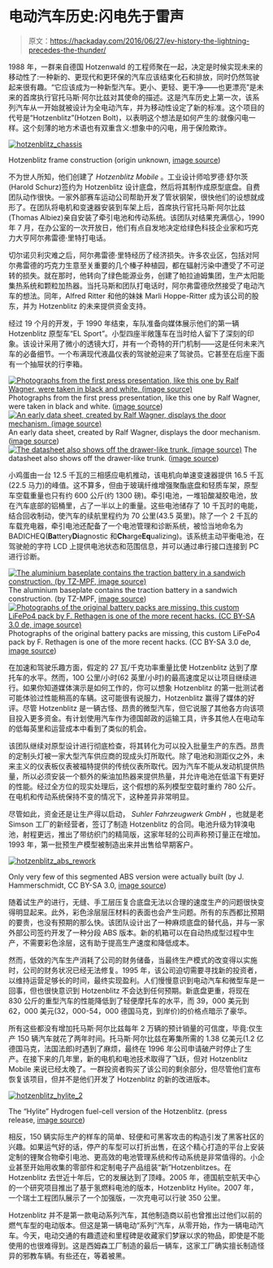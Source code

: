 # 电动汽车历史:闪电先于雷声

> 原文：<https://hackaday.com/2016/06/27/ev-history-the-lightning-precedes-the-thunder/>

1988 年，一群来自德国 Hotzenwald 的工程师聚在一起，决定是时候实现未来的移动性了:一种新的、更现代和更环保的汽车应该结束化石和排放，同时仍然驾驶起来很有趣。“它应该成为一种新型汽车。更小、更轻、更干净——也更漂亮”是未来的首席执行官托马斯·阿尔比兹对其使命的描述。这是汽车历史上第一次，该系列汽车从一开始就被设计为全电动汽车，并为移动性设定了新的标准。这个项目的代号是“Hotzenblitz”(Hotzen Bolt)，以表明这个想法是如何产生的:就像闪电一样。这个刻薄的地方术语也有双重含义:想象中的闪电，用于保险欺诈。

[![hotzenblitz_chassis](img/79e52ee18959faf19df70841c3d2d606.png)](https://hackaday.com/wp-content/uploads/2016/06/hotzenblitz_chassis.jpg)

Hotzenblitz frame construction (origin unknown, [image source](http://www.mza-portal.de/index.php?lang=DE&gruppe=0_232_235_328))

不为世人所知，他们创建了 *Hotzenblitz Mobile* 。工业设计师哈罗德·舒尔茨(Harold Schurz)签约为 Hotzenblitz 设计底盘，然后将其制作成原型底盘。自费团队动作很快。一家外部赛车运动公司帮助开发了管状钢架，很快他们的设想就成形了。在团队将电机和变速器安装到车架上后，首席执行官托马斯·阿尔比兹(Thomas Albiez)亲自安装了牵引电池和传动系统。该团队对结果充满信心，1990 年 7 月，在办公室的一次开放日，他们有点自发地决定给绿色科技企业家和巧克力大亨阿尔弗雷德·里特打电话。

切尔诺贝利灾难之后，阿尔弗雷德·里特经历了经济损失。许多农业区，包括对阿尔弗雷德的巧克力生意至关重要的几个榛子种植园，都在辐射污染中遭受了不可逆转的损失。就在那时，他转向了绿色能源业务，创建了帕拉迪姆集团，生产太阳能集热系统和颗粒加热器。当托马斯和团队打电话时，阿尔弗雷德欣然接受了电动汽车的想法。同年，Alfred Ritter 和他的妹妹 Marli Hoppe-Ritter 成为该公司的股东，并为 Hotzenblitz 的未来提供资金支持。

经过 19 个月的开发，于 1990 年结束，车队准备向媒体展示他们的第一辆 Hotzenblitz 原型车“EL Sport”。小型四座半敞篷车在当时给人留下了深刻的印象。该设计采用了微小的透镜大灯，并有一个奇特的开门机制——这是任何未来汽车的必备细节。一个布满现代液晶仪表的驾驶舱迎来了驾驶员。它甚至在后座下面有一个抽屉状的行李箱。

 [![Photographs from the first press presentation, like this one by Ralf Wagner, were taken in black and white. (image source)](img/abbbda88a1160f5deab2fee1201066be.png "hotzenblitz_hill")](https://hackaday.com/2016/06/27/ev-history-the-lightning-precedes-the-thunder/hotzenblitz_hill/) Photographs from the first press presentation, like this one by Ralf Wagner, were taken in black and white. ([image source](http://www.elweb.info/data/hotzenblitz/pressebilder/pressetext.htm)) [![An early data sheet, created by Ralf Wagner, displays the door mechanism. (image source)](img/a7d4365c322721af211857905a411362.png "hotzenblitz_doors")](https://hackaday.com/2016/06/27/ev-history-the-lightning-precedes-the-thunder/hotzenblitz_doors/) An early data sheet, created by Ralf Wagner, displays the door mechanism. ([image source](http://www.elweb.info/data/hotzenblitz/datenblatt.htm)) [![The datasheet also shows off the drawer-like trunk. (image source)](img/497a4436d14981855e48ff32b819c620.png "hotzenblitz_drawer")](https://hackaday.com/2016/06/27/ev-history-the-lightning-precedes-the-thunder/hotzenblitz_drawer/) The datasheet also shows off the drawer-like trunk. ([image source](http://www.elweb.info/data/hotzenblitz/datenblatt.htm))

小鸡蛋由一台 12.5 千瓦的三相感应电机推动，该电机向单速变速器提供 16.5 千瓦(22.5 马力)的峰值。这不算多，但由于玻璃纤维增强聚酯底盘和轻质车架，原型车空载重量也只有约 600 公斤(约 1300 磅)。牵引电池，一堆铅酸凝胶电池，放在汽车底部的铝桶里，占了一半以上的重量。这些电池储存了 10 千瓦时的电能，结合回收制动，使汽车的续航里程约为 70 公里(43.5 英里)。除了一个 2 千瓦的车载充电器，牵引电池还配备了一个电池管理和诊断系统，被恰当地命名为 BADICHEQ(**Ba**ttery**Di**agnostic 和**Ch**arge**Eq**ualizing)。该系统主动平衡电池，在驾驶舱的字符 LCD 上提供电池状态和范围信息，并可以通过串行接口连接到 PC 进行诊断。

 [![The aluminium baseplate contains the traction battery in a sandwich construction. (by TZ-MPF, image source)](img/230166c5311834675725f49eac942cb6.png "hotzenblitz_frame")](https://hackaday.com/2016/06/27/ev-history-the-lightning-precedes-the-thunder/hotzenblitz_frame/) The aluminium baseplate contains the traction battery in a sandwich construction. (by TZ-MPF, [image source](http://www.mpf.at/languages/de/galerieCMS/bilder/galerie_06/galerie_06_01.php#bigPic)) [![Photographs of the original battery packs are missing, this custom LiFePo4 pack by F. Rethagen is one of the more recent hacks. (CC BY-SA 3.0 de, image source)](img/21d49b30a4113c6e528b7bf105592e54.png "hotzenblitz_lifepo_battery")](https://hackaday.com/2016/06/27/ev-history-the-lightning-precedes-the-thunder/hotzenblitz_lifepo_battery/) Photographs of the original battery packs are missing, this custom LiFePo4 pack by F. Rethagen is one of the more recent hacks. (CC BY-SA 3.0 de, [image source](https://de.wikipedia.org/wiki/Hotzenblitz#/media/File:Hotzenblitz_ThunderSky-LPF60AH.JPG))

在加速和驾驶乐趣方面，假定的 27 瓦/千克功率重量比使 Hotzenblitz 达到了摩托车的水平。然而，100 公里/小时(62 英里/小时)的最高速度足以让项目继续进行。如果你知道媒体演示是如何工作的，你可以想象 Hotzenblitz 的第一批测试者可能体验过性能稍高的车辆。这可能很有说服力，Hotzenblitz 赢得了媒体的好评。尽管 Hotzenblitz 是一辆古怪、昂贵的微型汽车，但它说服了其他各方向该项目投入更多资金。有计划使用汽车作为德国邮政的运输工具，许多其他人在电动车的低每英里和运营成本中看到了类似的机会。

该团队继续对原型设计进行彻底检查，将其转化为可以投入批量生产的东西。昂贵的定制头灯被一家大型汽车供应商的现成头灯所取代。除了电池和测距仪之外，未来主义的仪表板仪表被福特提供的传统仪表所取代。因为汽车不能从发动机提供热量，所以必须安装一个额外的柴油加热器来提供热量，并允许电池在低温下有更好的性能。经过全方位的现实处理后，这个假想的系列模型空载时重约 780 公斤。在电机和传动系统保持不变的情况下，这种差异非常明显。

尽管如此，资金还是让生产得以启动， *Suhler Fahrzeugwerk GmbH* ，也就是老 Simson 工厂的新经营者，签订了制造 Hotzenblitz 的合同。电池升级为锌溴电池，射程更远，推出了带纺织门的精简版，这家年轻的公司声称预订量正在增加。1993 年，第一批预生产模型被制造出来并出售给早期客户。

[![hotzenblitz_abs_rework](img/702991a5de14c0de559088b20ab10905.png)](https://hackaday.com/wp-content/uploads/2016/06/hotzenblitz_abs_rework.jpg)

Only very few of this segmented ABS version were actually built (by J. Hammerschmidt, CC BY-SA 3.0, [image source](https://de.wikipedia.org/wiki/Hotzenblitz#/media/File:Elektroauto_Hotzenblitz_Buggy_mit_ABS-Karosserie.jpg))

随着试生产的进行，无缝、手工层压复合底盘无法以合理的速度生产的问题很快变得明显起来。此外，彩色涂层层压材料的表面也会产生问题。所有的东西都比预期的要贵，也没有预期的那么快。该团队设计出了一种麻烦底盘的替代品，并与一家外部公司签约开发了一种分段 ABS 版本。新的机箱可以在自动热成型过程中生产，不需要彩色涂层，这有助于提高生产速度和降低成本。

然而，低效的汽车生产消耗了公司的财务储备，当最终生产模式的改变得以实施时，公司的财务状况已经无法修复。1995 年，该公司迫切需要寻找新的投资者，以维持运营足够长的时间，最终实现盈利。人们慢慢意识到电动汽车和微型车是一回事，但也很快意识到 Hotzenblitz 不会达到任何预期。新底盘更重，将现在 830 公斤的重型汽车的性能降低到了轻便摩托车的水平，而 39，000 美元到 62，000 美元(32，000-54，000 德国马克，到岸价)的价格点暗示了豪华。

所有这些都没有增加托马斯·阿尔比兹每年 2 万辆的预计销量的可信度，毕竟:仅生产 150 辆汽车就花了两年时间。托马斯·阿尔比兹在筹集所需的 1.38 亿美元(1.2 亿德国马克，法国法郎)时遇到了麻烦，最终在 1996 年公司申请破产时停止了生产。在接下来的几年里，新的电机和电池技术取得了飞跃，但对 Hotzenblitz Mobile 来说已经太晚了。一群投资者购买了该公司的剩余部分，但尽管他们宣布恢复该项目，但并不是他们开发了 Hotzenblitz 的新的改进版本。

[![hotzenblitz_hylite_2](img/1609aa44403b3f0730891ac2d606742b.png)](https://hackaday.com/wp-content/uploads/2016/06/hotzenblitz_hylite_2.png)

The “Hylite” Hydrogen fuel-cell version of the Hotzenblitz. (press release, [image source](http://www.mpf.at/languages/de/press/Brennstoffzellenemo.doc))

相反，150 辆实际生产的样车的简单、轻便和可黑客攻击的构造引发了黑客社区的兴趣。如果运气好的话，停产的车型可以打折出售，在这个精心打造的平台上安装定制的锂聚合物牵引电池、更高效的电池管理系统和传动系统是非常值得的。小企业甚至开始用收集的零部件和定制电子产品组装“新”Hotzenblitzes。在 Hotzenblitz 去世近十年后，它的发展达到了顶峰。2005 年，德国航空航天中心的一个研究项目推出了基于氢燃料电池的版本，Hotzenblitz Hylite。2007 年，一个瑞士工程团队展示了一个加强版，一次充电可以行驶 350 公里。

Hotzenblitz 并不是第一款电动系列汽车，其他制造商以前也曾推出过他们以前的燃气车型的电动版本。但这是第一辆电动“系列”汽车，从零开始，作为一辆电动汽车。今天，电动交通的有趣遗迹和里程碑是收藏家们梦寐以求的物品，即使是不能使用的也很难得到。这是西姆森工厂制造的最后一辆车，这家工厂确实擅长制造怪异的邪教车辆。有些还在，等着被黑。